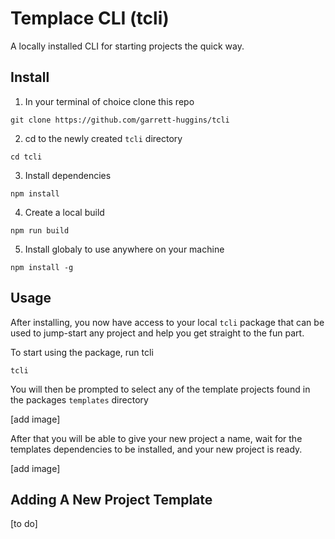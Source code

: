 # Templace CLI (tcli)

A locally installed CLI for starting projects the quick way.

## Install

1. In your terminal of choice clone this repo
```
git clone https://github.com/garrett-huggins/tcli
```
2. cd to the newly created `tcli` directory
```
cd tcli
```
3. Install dependencies
```
npm install
```
4. Create a local build
```
npm run build
```
5. Install globaly to use anywhere on your machine
```
npm install -g
```

## Usage

After installing, you now have access to your local `tcli` package that can be used to jump-start any project and help you get straight to the fun part.

To start using the package, run tcli
```
tcli
```
You will then be prompted to select any of the template projects found in the packages `templates` directory

[add image]

After that you will be able to give your new project a name, wait for the templates dependencies to be installed, and your new project is ready.

[add image]

## Adding A New Project Template

[to do]
